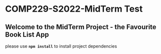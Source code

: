 # COMP229-S2022-MidTerm Test

## Welcome to the MidTerm Project - the Favourite Book List App

please use **`npm install`** to install project dependencies

